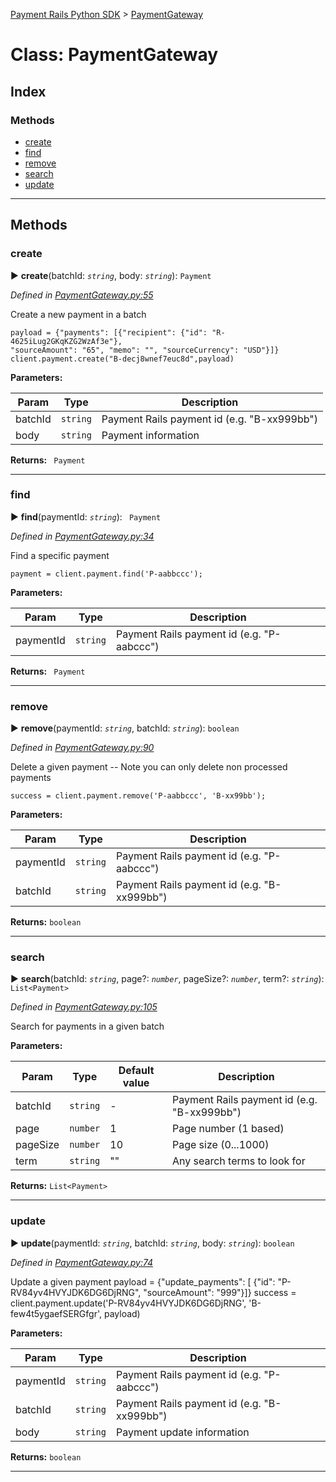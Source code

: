 [Payment Rails Python SDK](../README.md) > [PaymentGateway](../classes/paymentgateway.md)



# Class: PaymentGateway

## Index

### Methods

* [create](paymentgateway.md#create)
* [find](paymentgateway.md#find)
* [remove](paymentgateway.md#remove)
* [search](paymentgateway.md#search)
* [update](paymentgateway.md#update)



---
## Methods
<a id="create"></a>

###  create

► **create**(batchId: *`string`*, body: *`string`*): `Payment`



*Defined in [PaymentGateway.py:55](https://github.com/PaymentRails/python-sdk/tree/master/paymentrails/PaymentRails_Gateway.py#L55)*



Create a new payment in a batch

    payload = {"payments": [{"recipient": {"id": "R-4625iLug2GKqKZG2WzAf3e"},
    "sourceAmount": "65", "memo": "", "sourceCurrency": "USD"}]}
    client.payment.create("B-decj8wnef7euc8d",payload)

**Parameters:**

| Param | Type | Description |
| ------ | ------ | ------ |
| batchId | `string`   |  Payment Rails payment id (e.g. "B-xx999bb") |
| body | `string`   |  Payment information |





**Returns:** ` Payment`





___

<a id="find"></a>

###  find

► **find**(paymentId: *`string`*): ` Payment`



*Defined in [PaymentGateway.py:34](https://github.com/PaymentRails/python-sdk/tree/master/paymentrails/PaymentRails_Gateway.py#L34)*



Find a specific payment

    payment = client.payment.find('P-aabbccc');


**Parameters:**

| Param | Type | Description |
| ------ | ------ | ------ |
| paymentId | `string`   |  Payment Rails payment id (e.g. "P-aabccc") |





**Returns:** ` Payment`





___

<a id="remove"></a>

###  remove

► **remove**(paymentId: *`string`*, batchId: *`string`*): `boolean`



*Defined in [PaymentGateway.py:90](https://github.com/PaymentRails/python-sdk/tree/master/paymentrails/PaymentRails_Gateway.py#L90)*



Delete a given payment -- Note you can only delete non processed payments

    success = client.payment.remove('P-aabbccc', 'B-xx99bb');


**Parameters:**

| Param | Type | Description |
| ------ | ------ | ------ |
| paymentId | `string`   |  Payment Rails payment id (e.g. "P-aabccc") |
| batchId | `string`   |  Payment Rails payment id (e.g. "B-xx999bb") |





**Returns:** `boolean`





___

<a id="search"></a>

###  search

► **search**(batchId: *`string`*, page?: *`number`*, pageSize?: *`number`*, term?: *`string`*): `List<Payment>`



*Defined in [PaymentGateway.py:105](https://github.com/PaymentRails/python-sdk/tree/master/paymentrails/PaymentRails_Gateway.py#L105)*



Search for payments in a given batch


**Parameters:**

| Param | Type | Default value | Description |
| ------ | ------ | ------ | ------ |
| batchId | `string`  | - |   Payment Rails payment id (e.g. "B-xx999bb") |
| page | `number`  | 1 |   Page number (1 based) |
| pageSize | `number`  | 10 |   Page size (0...1000) |
| term | `string`  | &quot;&quot; |   Any search terms to look for |





**Returns:** `List<Payment>`





___

<a id="update"></a>

###  update

► **update**(paymentId: *`string`*, batchId: *`string`*, body: *`string`*): `boolean`



*Defined in [PaymentGateway.py:74](https://github.com/PaymentRails/python-sdk/tree/master/paymentrails/PaymentRails_Gateway.py#L74)*



Update a given payment
    payload =  {"update_payments": [ {"id": "P-RV84yv4HVYJDK6DG6DjRNG", "sourceAmount": "999"}]}
    success = client.payment.update('P-RV84yv4HVYJDK6DG6DjRNG', 'B-few4t5ygaefSERGfgr', payload)


**Parameters:**

| Param | Type | Description |
| ------ | ------ | ------ |
| paymentId | `string`   |  Payment Rails payment id (e.g. "P-aabccc") |
| batchId | `string`   |  Payment Rails payment id (e.g. "B-xx999bb") |
| body | `string`   |  Payment update information |





**Returns:** `boolean`





___


